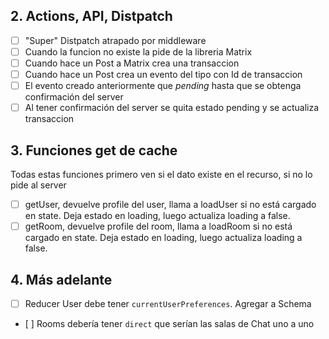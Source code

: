 
## 2. Actions, API, Distpatch

- [ ] "Super" Distpatch atrapado por middleware
- [ ] Cuando la funcion no existe la pide de la libreria Matrix
- [ ] Cuando hace un Post a Matrix crea una transaccion
- [ ] Cuando hace un Post crea un evento del tipo con Id de transaccion
- [ ] El evento creado anteriormente que _pending_ hasta que se obtenga confirmación del server
- [ ] Al tener confirmación del server se quita estado pending y se actualiza transaccion

## 3. Funciones get de cache
Todas estas funciones primero ven si el dato existe en el recurso, si no lo pide al server

- [ ] getUser, devuelve profile del user, llama a loadUser si no está cargado en state. Deja estado en loading,  luego actualiza loading a false.
- [ ] getRoom, devuelve profile del room, llama a loadRoom si no está cargado en state. Deja estado en loading, luego actualiza loading a false.

## 4. Más adelante
- [ ] Reducer User debe tener `currentUserPreferences`. Agregar a Schema
- [ ] Rooms debería tener `direct` que serían las salas de Chat uno a uno